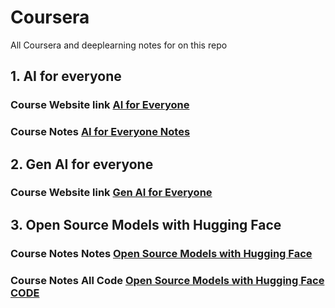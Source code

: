 # Coursera
All Coursera and deeplearning notes for on this repo

## 1. AI for everyone 

### Course Website link [AI for Everyone](https://www.coursera.org/learn/ai-for-everyone) 

### Course Notes [AI for Everyone Notes](<01 AI for Everyone/20231010 ai-for-everyone.pdf>)

## 2. Gen AI for everyone

### Course Website link [Gen AI for Everyone](https://www.coursera.org/learn/generative-ai-for-everyone)

## 3. Open Source Models with Hugging Face

### Course Notes Notes [Open Source Models with Hugging Face](<03 Open Source Models with Hugging Face/Open Source Models with Hugging Face.pdf>)

### Course Notes All Code [Open Source Models with Hugging Face CODE](<03 Open Source Models with Hugging Face/open-source-models-hugging-face CODE .txt>)






